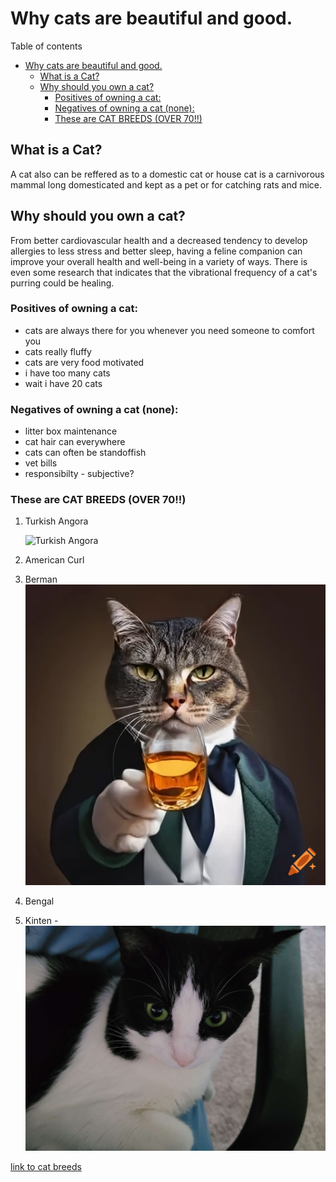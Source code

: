 # Why cats are beautiful and good.

Table of contents

- [Why cats are beautiful and good.](#why-cats-are-beautiful-and-good)
  - [What is a Cat?](#what-is-a-cat)
  - [Why should you own a cat?](#why-should-you-own-a-cat)
    - [Positives of owning a cat:](#positives-of-owning-a-cat)
    - [Negatives of owning a cat (none):](#negatives-of-owning-a-cat-none)
    - [These are CAT BREEDS (OVER 70!!)](#these-are-cat-breeds-over-70)

## What is a Cat?

A cat also can be reffered as to a domestic cat or house cat is a carnivorous mammal long domesticated and kept as a pet or for catching rats and mice.

## Why should you own a cat?

From better cardiovascular health and a decreased tendency to develop allergies to less stress and better sleep, having a feline companion can improve your overall health and well-being in a variety of ways. There is even some research that indicates that the vibrational frequency of a cat's purring could be healing.

### Positives of owning a cat:

- cats are always there for you whenever you need someone to comfort you
- cats really fluffy
- cats are very food motivated
- i have too many cats
- wait i have 20 cats

### Negatives of owning a cat (none):

- litter box maintenance
- cat hair can everywhere
- cats can often be standoffish
- vet bills
- responsibilty - subjective?

### These are CAT BREEDS (OVER 70!!)

1. Turkish Angora

   ![Turkish Angora](https://e7.pngegg.com/pngimages/931/994/png-clipart-yellow-eyed-white-cat-turkish-angora-ragdoll-turkish-van-kitten-white-kitten-animals-cat-like-mammal-thumbnail.png)

2. American Curl
3. Berman ![berman cat](picturestoadd/cat-whisky.webp)
4. Bengal
5. Kinten - ![Carolina's cat](pictures-to-add/cat1.jpg)

[link to cat breeds](https://basepaws.com/cat-breeds)
